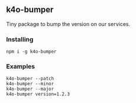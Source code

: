 ## k4o-bumper
Tiny package to bump the version on our services.

### Installing
```
npm i -g k4o-bumper
```


### Examples
```
k4o-bumper --patch
k4o-bumper --minor
k4o-bumper --major
k4o-bumper version=1.2.3
```
